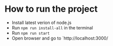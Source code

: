 # How to run the project

- Install latest verion of node.js
- Run `npm run install-all` in the terminal
- Run `npm run start`
- Open browser and go to `http://localhost:3000/